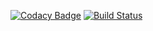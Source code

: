 [![Codacy Badge](https://api.codacy.com/project/badge/Grade/3c1acd698eda40b6948b190c03ecdd11)](https://app.codacy.com/app/vladimir.savchenko/rpq?utm_source=github.com&utm_medium=referral&utm_content=volodymyrss/rpq&utm_campaign=Badge_Grade_Dashboard)
[![Build Status](https://travis-ci.org/volodymyrss/rpq.svg?branch=master)](https://travis-ci.org/volodymyrss/rpq)
